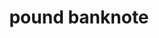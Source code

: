 ---
layout: smileys&emotion
title: pound banknote
emoji: pound_banknote
permalink: 💷.html
image: assets/img/3moji/pound_banknote.png
---